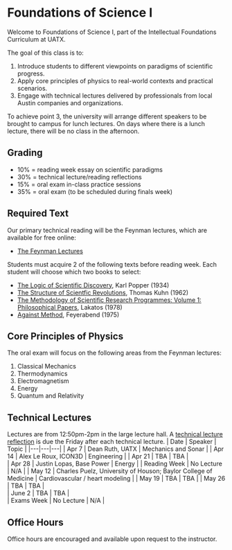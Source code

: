 # Foundations of Science I
Welcome to Foundations of Science I, part of the Intellectual Foundations Curriculum at UATX.

The goal of this class is to:
1. Introduce students to different viewpoints on paradigms of scientific progress. 
2. Apply core principles of physics to real-world contexts and practical scenarios.
3. Engage with technical lectures delivered by professionals from local Austin companies and organizations.

To achieve point 3, the university will arrange different speakers to be brought to campus for lunch lectures. On days where there is a lunch lecture, there will be no class in the afternoon. 

## Grading
- 10% = reading week essay on scientific paradigms
- 30% = technical lecture/reading reflections
- 15% = oral exam in-class practice sessions
- 35% = oral exam (to be scheduled during finals week)

## Required Text
Our primary technical reading will be the Feynman lectures, which are available for free online: 
- [The Feynman Lectures](https://www.feynmanlectures.caltech.edu/)

Students must acquire 2 of the following texts before reading week. Each student will choose which two books to select: 
- [The Logic of Scientific Discovery](https://www.amazon.com/Logic-Scientific-Discovery-Routledge-Classics/dp/0415278449), Karl Popper (1934)
- [The Structure of Scientfic Revolutions](https://www.amazon.com/dp/0226458121/?bestFormat=true&k=the%20structure%20of%20scientific%20revolutions&ref_=nb_sb_ss_w_scx-ent-pd-bk-d_de_k0_1_30&crid=2EYJOWH8FGEI5&sprefix=The%20Structure%20of%20Scientific%20Re), Thomas Kuhn (1962)
- [The Methodology of Scientific Research Programmes: Volume 1: Philosophical Papers](https://www.amazon.com/Methodology-Scientific-Research-Programmes-Philosophical-ebook/dp/B01LY9SAEY/ref=sr_1_1?crid=351KJZQBOIJIR&dib=eyJ2IjoiMSJ9.SLkjMNK409XVW46LuaaBhYWujtfeBj05YOaBzfkLH6q1U0wAAX5NbcFOH32VnLI42SMxxqcK9NgkScXe2O79hexeQM_BVzPvPhQ-IyjvU3Bgfgm7S6D5gzCmLzXpVMhjmIJM_UJ2vBohnE4gtrAEu1RRp-xUHCKIEDqFJOpssyQLX68VbH08lD_4c4OzSpCkM7CsO8R3EOzxm8ZXSWtnxDRrRGq-9Y_vP7SSZ71OrMI.KdjNeuXlREOqKLrczsGB7zGA_WfLGMlJ61AZa5GolSU&dib_tag=se&keywords=the+methodology+of+scientific+research+programmes&qid=1743430084&sprefix=the+methodology+of+%2Caps%2C189&sr=8-1), Lakatos (1978)
- [Against Method](https://www.amazon.com/Against-Method-Paul-Feyerabend/dp/1844674428/ref=sr_1_1?crid=2Y1MDUXUJZDUG&dib=eyJ2IjoiMSJ9.xbJne67XwommgEZcSN4BtNJ7SNntKM-j4pgg39rzcpee4xXvB6hjXn__kvsAUowA3_8p7M2qRnDKvSZQRkY9E8tGxBF3lkGpBll99k-PNdoeStNGim65QRGbZuRPkmONKuRq8CiXeShOpJ0WNhiam_F9Z9Ua4KGlCMWfZE7PxvsjXD469LB5GZMRSI99TyL8Yd86TruaXG7VrhWA9v-_CF189Hih3lKGxSaYFCIL-cM.O6E5i4vEAV2KuB7uB9oG8Dw1RTvYWXZaOAxV7NrxM4Q&dib_tag=se&keywords=against+method&qid=1743430287&sprefix=against+metho%2Caps%2C181&sr=8-1), Feyerabend (1975)

## Core Principles of Physics 
The oral exam will focus on the following areas from the Feynman lectures: 
1. Classical Mechanics
2. Thermodynamics
3. Electromagnetism
4. Energy
5. Quantum and Relativity

## Technical Lectures
Lectures are from 12:50pm-2pm in the large lecture hall. A [technical lecture reflection](https://github.com/eliah-o/Foundations-of-Science-I/blob/main/Reflections/Technical%20Lecture%20Reflections.pdf) is due the Friday after each technical lecture.
| Date | Speaker | Topic |
|---|---|---|
| Apr 7 | Dean Ruth, UATX  | Mechanics and Sonar |
| Apr 14  | Alex Le Roux, ICON3D |  Engineering |
| Apr 21 | TBA |  TBA |  
| Apr 28 | Justin Lopas, Base Power |  Energy |
| Reading Week | No Lecture | N/A |
| May 12 | Charles Puelz, University of Houson; Baylor College of Medicine | Cardiovascular / heart modeling | 
| May 19 | TBA |  TBA | 
| May 26 | TBA |  TBA |  
| June 2 | TBA |  TBA |  
| Exams Week | No Lecture | N/A |


## Office Hours
Office hours are encouraged and available upon request to the instructor.

